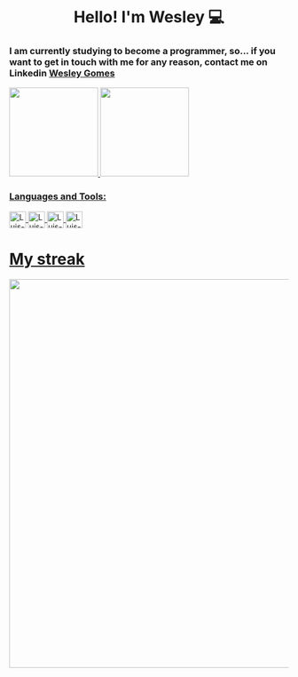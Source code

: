
<h1 align="center">Hello! I'm Wesley 💻</h1>

<p>
<h3>
I am currently studying to become a programmer, so... if you want to get in touch with me for any reason, contact me on Linkedin <a href="https://www.linkedin.com/in/wesley-gomes-7ba035206/">Wesley Gomes</a>
</h3>
</p>

<div>
  <a href="https://github.com/Eupou">
  <img height="160em" src="https://github-readme-stats.vercel.app/api?username=Eupou&show_icons=true&theme=dracula&include_all_commits=true&count_private=true"/>
  <img height="160em" src="https://github-readme-stats.vercel.app/api/top-langs/?username=Eupou&layout=compact&langs_count=7&theme=dracula"/>
</div>
  
  
<div>
  <h3 align="left">Languages and Tools:</h3>
    <img align="center" alt="Luis-React" height="30" src="https://img.shields.io/badge/-HTML-c91088?style=?style=flat-square&logo=5&logoColor=black">
    <img align="center" alt="Luis-React" height="30" src="https://img.shields.io/badge/-CSS-c91088?style=?style=flat-square&logo=CSS&logoColor=05f0e8">
    <img align="center" alt="Luis-React" height="30" src="https://img.shields.io/badge/-Git-c91088?style=?style=flat-square&logo=git&logoColor=white">
    <img align="center" alt="Luis-React" height="30" src="https://img.shields.io/badge/-React-c91088?style=?style=flat-square&logo=react&logoColor=05f0e8">
</div>

# My streak
  
<div align="left">
  <img src="https://github-readme-streak-stats.herokuapp.com/?user=Eupou&theme=dracula" width="700px"/>
</div>
